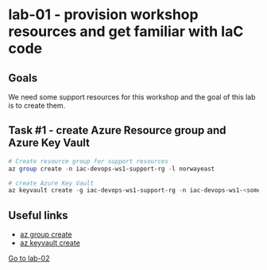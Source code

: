 # lab-01 - provision workshop resources and get familiar with IaC code

## Goals

We need some support resources for this workshop and the goal of this lab is to create them. 

## Task #1 - create Azure Resource group and Azure Key Vault

```powershell
# Create resource group for support resources
az group create -n iac-devops-ws1-support-rg -l norwayeast

# create Azure Key Vault
az keyvault create -g iac-devops-ws1-support-rg -n iac-devops-ws1-<some random string>-kv
```


## Useful links

* [az group create](https://learn.microsoft.com/en-us/cli/azure/group?view=azure-cli-latest#az-group-create)
* [az keyvault create](https://learn.microsoft.com/en-us/cli/azure/keyvault?view=azure-cli-latest#az-keyvault-create)

[Go to lab-02](../lab-02/readme.md)